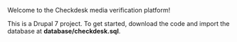 Welcome to the Checkdesk media verification platform!

This is a Drupal 7 project. To get started, download the code and import the database at **database/checkdesk.sql**.